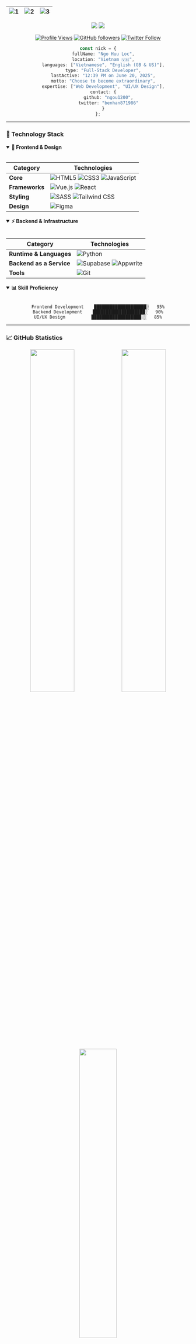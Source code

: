 <div align="center">

  | ![1](https://i.giphy.com/media/MGdfeiKtEiEPS/giphy.webp) | ![2](https://media0.giphy.com/media/WUBvquKnbnXhbQUd8f/giphy.gif?cid=ecf05e47d67685c5a3576e7b7d500e1297fa39551ced9b59&rid=giphy.gif) | ![3](https://media1.giphy.com/media/Y07ur2ElqAvSqVNauQ/giphy.gif) |
| --- | --- | --- |

  <img src="https://capsule-render.vercel.app/api?type=waving&color=gradient&height=200&section=header&text=Ngo%20Huu%20Loc&fontSize=80&fontAlignY=35&animation=twinkling&fontColor=white" />

  <img src="https://readme-typing-svg.herokuapp.com?font=Fira+Code&size=35&duration=4000&pause=1000&color=2196F3&center=true&vCenter=true&width=500&lines=Hi+there!+I'm+Nick+%F0%9F%91%8B;Full-Stack+Developer;Creative+Designer;Problem+Solver" />

  <br>

  [![Profile Views](https://komarev.com/ghpvc/?username=NgoHuuLoc0612&color=blueviolet&style=for-the-badge)](https://github.com/NgoHuuLoc0612)
  [![GitHub followers](https://img.shields.io/github/followers/NgoHuuLoc0612?style=for-the-badge&logo=github)](https://github.com/NgoHuuLoc0612)
  [![Twitter Follow](https://img.shields.io/twitter/follow/NgoHuuLoc0612?color=1DA1F2&logo=twitter&style=for-the-badge)](https://twitter.com/benhan871986)

</div>

<div align="center">

```typescript
const nick = {
    fullName: "Ngo Huu Loc",
    location: "Vietnam 🇻🇳",
    languages: ["Vietnamese", "English (GB & US)"],
    type: "Full-Stack Developer",
    lastActive: "12:39 PM on June 20, 2025",
    motto: "Choose to become extraordinary",
    expertise: ["Web Development", "UI/UX Design"],
    contact: {
        github: "ngou1200",
        twitter: "benhan871986"
    }
};
```
</div>

---

### 🚀 Technology Stack

<details open>
<summary><b>🎨 Frontend & Design</b></summary>
<br>

<div align="center">

| Category | Technologies |
|----------|-------------|
| **Core** | ![HTML5](https://img.shields.io/badge/HTML5-E34F26?style=for-the-badge&logo=html5&logoColor=white) ![CSS3](https://img.shields.io/badge/CSS3-1572B6?style=for-the-badge&logo=css3&logoColor=white) ![JavaScript](https://img.shields.io/badge/JavaScript-F7DF1E?style=for-the-badge&logo=javascript&logoColor=black) |
| **Frameworks** | ![Vue.js](https://img.shields.io/badge/Vue.js-4FC08D?style=for-the-badge&logo=vue.js&logoColor=white) ![React](https://img.shields.io/badge/React-61DAFB?style=for-the-badge&logo=react&logoColor=black) |
| **Styling** | ![SASS](https://img.shields.io/badge/SASS-CC6699?style=for-the-badge&logo=sass&logoColor=white) ![Tailwind CSS](https://img.shields.io/badge/Tailwind_CSS-38B2AC?style=for-the-badge&logo=tailwind-css&logoColor=white) |
| **Design** | ![Figma](https://img.shields.io/badge/Figma-F24E1E?style=for-the-badge&logo=figma&logoColor=white) |

</div>
</details>

<details open>
<summary><b>⚡ Backend & Infrastructure</b></summary>
<br>

<div align="center">

| Category | Technologies |
|----------|-------------|
| **Runtime & Languages** | ![Python](https://img.shields.io/badge/Python-3776AB?style=for-the-badge&logo=python&logoColor=white) |
| **Backend as a Service** | ![Supabase](https://img.shields.io/badge/Supabase-3ECF8E?style=for-the-badge&logo=supabase&logoColor=white) ![Appwrite](https://img.shields.io/badge/Appwrite-F02E65?style=for-the-badge&logo=appwrite&logoColor=white) |
| **Tools** | ![Git](https://img.shields.io/badge/Git-F05032?style=for-the-badge&logo=git&logoColor=white)

</div>
</details>

<details open>
<summary><b>📊 Skill Proficiency</b></summary>
<br>

<div align="center">

```text
Frontend Development    ████████████████████░   95%
Backend Development    ████████████████████░   90%
UI/UX Design          ███████████████████░░   85%
```

</div>
</details>

---

### 📈 GitHub Statistics

<div align="center">
  <img width="49%" src="https://github-readme-stats.vercel.app/api?username=NgoHuuLoc0612&show_icons=true&theme=tokyonight&hide_border=true&count_private=true" />
  <img width="49%" src="https://github-readme-streak-stats.herokuapp.com/?user=NgoHuuLoc0612&theme=tokyonight&hide_border=true" />
</div>

<div align="center">
  <img width="45%" src="https://github-readme-stats.vercel.app/api/top-langs/?username=NgoHuuLoc0612&layout=compact&theme=tokyonight&hide_border=true&langs_count=6" />
</div>

<div align="center">
  <img src="https://github-profile-trophy.vercel.app/?username=NgoHuuLoc0612&theme=tokyonight&no-frame=true&row=1&column=7" width="100%" />
</div>

---

### 🎯 Current Focus & Learning Path

<div align="center">

```mermaid
mindmap
  root((Nick's Focus))
    Full-Stack Development
      Frontend Excellence
        Vue.js Mastery
        SASS Architecture
        UI/UX with Figma
      Backend Solutions
        API Design
        Database Optimization
        Serverless Architecture
    Cloud Infrastructure
      Supabase Integration
      Appwrite Solutions
      Performance at Scale
    Modern Development
      Component Design
      State Management
      Testing Strategies
```

</div>

---

### 💭 Favorite Quote

<div align="center">

> *"I think it is absolutely possible for an ordinary person to choose to become extraordinary"*
> 
> \- Elon Musk

</div>

---

### 📫 Connect With Me

<div align="center">
  <a href="https://github.com/NgoHuuLoc0612" target="_blank">
    <img src="https://img.shields.io/badge/GitHub-100000?style=for-the-badge&logo=github&logoColor=white" alt="GitHub" />
  </a>
  <a href="https://twitter.com/benhan871986" target="_blank">
    <img src="https://img.shields.io/badge/Twitter-1DA1F2?style=for-the-badge&logo=twitter&logoColor=white" alt="Twitter" />
  </a>
</div>

---

<div align="center">
  <img src="https://capsule-render.vercel.app/api?type=waving&color=gradient&height=100&section=footer" />
</div>

<div align="center">
  <b>Last Updated: 2025-06-20 12:39:40 UTC</b>
  
  ![Visitors](https://api.visitorbadge.io/api/visitors?path=ngou1200&label=Profile%20Views&labelColor=%23697689&countColor=%232ccce4)
</div>
